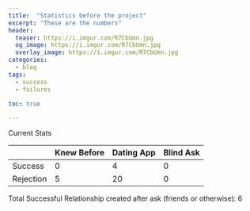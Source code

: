 ```yaml
---
title:  "Statistics before the project"
excerpt: "These are the numbers"
header:
  teaser: https://i.imgur.com/R7CbUmn.jpg
  og_image: https://i.imgur.com/R7CbUmn.jpg
  overlay_image: https://i.imgur.com/R7CbUmn.jpg
categories:
  - blog
tags:
  - success
  - failures

toc: true

---
```

Current Stats

|           | Knew Before | Dating App | Blind Ask |
|-----------|-------------|------------|-----------|
| Success   | 0           | 4          | 0         |
| Rejection | 5           | 20         | 0         |


Total Successful Relationship created after ask (friends or otherwise): 6

